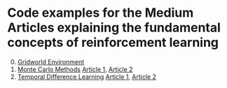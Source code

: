 # Code examples for the Medium Articles explaining the fundamental concepts of reinforcement learning

0. [Gridworld Environment](https://github.com/BY571/Medium_Code_Examples/blob/master/Gridworld/gridworld.py)
1. [Monte Carlo Methods](https://github.com/BY571/Medium_Code_Examples/blob/master/Gridworld/Monte%20Carlo%20Methods%20Examples.ipynb) [Article 1](https://medium.com/analytics-vidhya/monte-carlo-methods-in-reinforcement-learning-part-1-on-policy-methods-1f004d59686a), [Article 2](https://medium.com/analytics-vidhya/monte-carlo-methods-in-reinforcement-learning-part-2-off-policy-methods-b9766d3e60d7)
2. [Temporal Difference Learning](https://github.com/BY571/Medium_Code_Examples/blob/master/Gridworld/TD_learning.ipynb) [Article 1](https://medium.com/analytics-vidhya/reinforcement-learning-temporal-difference-learning-part-1-339fef103850), [Article 2]()
